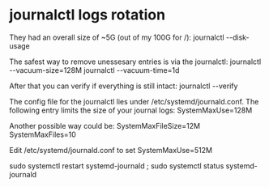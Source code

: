 # journalctl  logs rotation

They had an overall size of ~5G (out of my 100G for /):
journalctl --disk-usage

The safest way to remove unessesary entries is via the journalctl:
journalctl --vacuum-size=128M
journalctl --vacuum-time=1d

After that you can verify if everything is still intact:
journalctl --verify

The config file for the journalctl lies under /etc/systemd/journald.conf. The following entry limits the size of your journal logs:
SystemMaxUse=128M

Another possible way could be:
SystemMaxFileSize=12M
SystemMaxFiles=10


Edit /etc/systemd/journald.conf to set SystemMaxUse=512M

sudo systemctl restart systemd-journald  ; sudo systemctl status  systemd-journald

